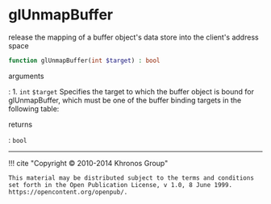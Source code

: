 # glUnmapBuffer
release the mapping of a buffer object's data store into the client's address
space

```php
function glUnmapBuffer(int $target) : bool
```

arguments

:    1. `int` `$target` Specifies the target to which the buffer object is bound
    for glUnmapBuffer, which must be one of the buffer binding targets in the
    following table:

returns

:    `bool` 

---
     

!!! cite "Copyright © 2010-2014 Khronos Group"

    This material may be distributed subject to the terms and conditions set forth in the Open Publication License, v 1.0, 8 June 1999. https://opencontent.org/openpub/.